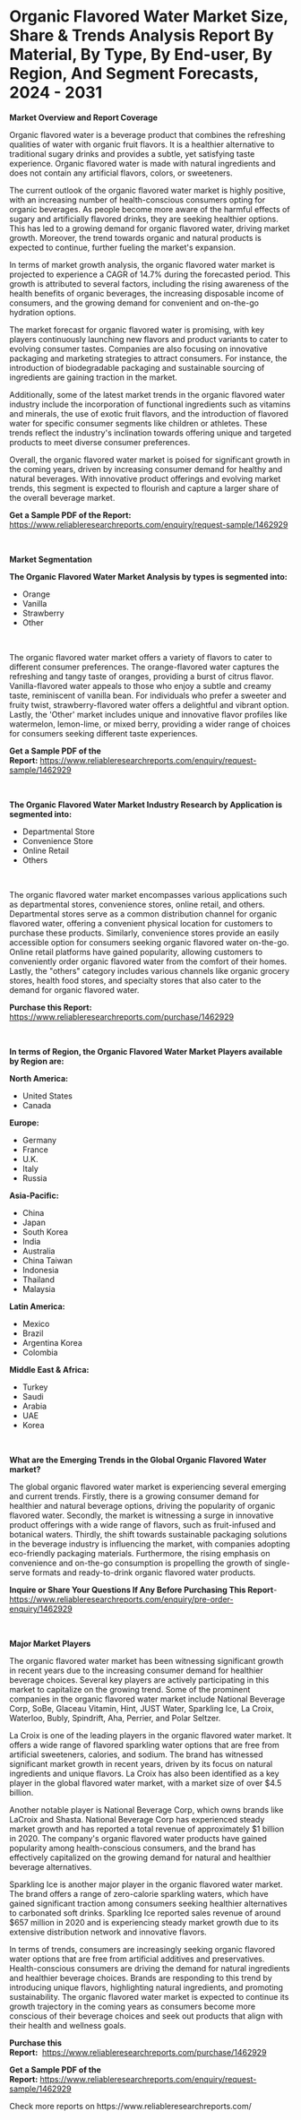 <p><h1>Organic Flavored Water Market Size, Share & Trends Analysis Report By Material, By Type, By End-user, By Region, And Segment Forecasts, 2024 - 2031</h1></p><p><strong>Market Overview and Report Coverage</strong></p>
<p><p>Organic flavored water is a beverage product that combines the refreshing qualities of water with organic fruit flavors. It is a healthier alternative to traditional sugary drinks and provides a subtle, yet satisfying taste experience. Organic flavored water is made with natural ingredients and does not contain any artificial flavors, colors, or sweeteners.</p><p>The current outlook of the organic flavored water market is highly positive, with an increasing number of health-conscious consumers opting for organic beverages. As people become more aware of the harmful effects of sugary and artificially flavored drinks, they are seeking healthier options. This has led to a growing demand for organic flavored water, driving market growth. Moreover, the trend towards organic and natural products is expected to continue, further fueling the market's expansion.</p><p>In terms of market growth analysis, the organic flavored water market is projected to experience a CAGR of 14.7% during the forecasted period. This growth is attributed to several factors, including the rising awareness of the health benefits of organic beverages, the increasing disposable income of consumers, and the growing demand for convenient and on-the-go hydration options.</p><p>The market forecast for organic flavored water is promising, with key players continuously launching new flavors and product variants to cater to evolving consumer tastes. Companies are also focusing on innovative packaging and marketing strategies to attract consumers. For instance, the introduction of biodegradable packaging and sustainable sourcing of ingredients are gaining traction in the market.</p><p>Additionally, some of the latest market trends in the organic flavored water industry include the incorporation of functional ingredients such as vitamins and minerals, the use of exotic fruit flavors, and the introduction of flavored water for specific consumer segments like children or athletes. These trends reflect the industry's inclination towards offering unique and targeted products to meet diverse consumer preferences.</p><p>Overall, the organic flavored water market is poised for significant growth in the coming years, driven by increasing consumer demand for healthy and natural beverages. With innovative product offerings and evolving market trends, this segment is expected to flourish and capture a larger share of the overall beverage market.</p></p>
<p><strong>Get a Sample PDF of the Report:</strong> <a href="https://www.reliableresearchreports.com/enquiry/request-sample/1462929">https://www.reliableresearchreports.com/enquiry/request-sample/1462929</a></p>
<p>&nbsp;</p>
<p><strong>Market Segmentation</strong></p>
<p><strong>The Organic Flavored Water Market Analysis by types is segmented into:</strong></p>
<p><ul><li>Orange</li><li>Vanilla</li><li>Strawberry</li><li>Other</li></ul></p>
<p>&nbsp;</p>
<p><p>The organic flavored water market offers a variety of flavors to cater to different consumer preferences. The orange-flavored water captures the refreshing and tangy taste of oranges, providing a burst of citrus flavor. Vanilla-flavored water appeals to those who enjoy a subtle and creamy taste, reminiscent of vanilla bean. For individuals who prefer a sweeter and fruity twist, strawberry-flavored water offers a delightful and vibrant option. Lastly, the 'Other' market includes unique and innovative flavor profiles like watermelon, lemon-lime, or mixed berry, providing a wider range of choices for consumers seeking different taste experiences.</p></p>
<p><strong>Get a Sample PDF of the Report:</strong>&nbsp;<a href="https://www.reliableresearchreports.com/enquiry/request-sample/1462929">https://www.reliableresearchreports.com/enquiry/request-sample/1462929</a></p>
<p>&nbsp;</p>
<p><strong>The Organic Flavored Water Market Industry Research by Application is segmented into:</strong></p>
<p><ul><li>Departmental Store</li><li>Convenience Store</li><li>Online Retail</li><li>Others</li></ul></p>
<p>&nbsp;</p>
<p><p>The organic flavored water market encompasses various applications such as departmental stores, convenience stores, online retail, and others. Departmental stores serve as a common distribution channel for organic flavored water, offering a convenient physical location for customers to purchase these products. Similarly, convenience stores provide an easily accessible option for consumers seeking organic flavored water on-the-go. Online retail platforms have gained popularity, allowing customers to conveniently order organic flavored water from the comfort of their homes. Lastly, the "others" category includes various channels like organic grocery stores, health food stores, and specialty stores that also cater to the demand for organic flavored water.</p></p>
<p><strong>Purchase this Report:</strong>&nbsp; <a href="https://www.reliableresearchreports.com/purchase/1462929">https://www.reliableresearchreports.com/purchase/1462929</a></p>
<p>&nbsp;</p>
<p><strong>In terms of Region, the Organic Flavored Water Market Players available by Region are:</strong></p>
<p>
    <p> <strong> North America: </strong>
        <ul>
            <li>United States</li>
            <li>Canada</li>
        </ul>
        </p> 
    <p> <strong> Europe: </strong>
        <ul>
            <li>Germany</li>
            <li>France</li>
            <li>U.K.</li>
            <li>Italy</li>
            <li>Russia</li>
        </ul>
        </p> 
    <p> <strong> Asia-Pacific: </strong>
        <ul>
            <li>China</li>
            <li>Japan</li>
            <li>South Korea</li>
            <li>India</li>
            <li>Australia</li>
            <li>China Taiwan</li>
            <li>Indonesia</li>
            <li>Thailand</li>
            <li>Malaysia</li>
        </ul>
        </p> 
    <p> <strong> Latin America: </strong>
        <ul>
            <li>Mexico</li>
            <li>Brazil</li>
            <li>Argentina Korea</li>
            <li>Colombia</li>
        </ul>
        </p> 
    <p> <strong> Middle East & Africa: </strong>
        <ul>
            <li>Turkey</li>
            <li>Saudi</li>
            <li>Arabia</li>
            <li>UAE</li>
            <li>Korea</li>
        </ul>
    </p>
    </p>
<p>&nbsp;</p>
<p><strong>What are the Emerging Trends in the Global Organic Flavored Water market?</strong></p>
<p><p>The global organic flavored water market is experiencing several emerging and current trends. Firstly, there is a growing consumer demand for healthier and natural beverage options, driving the popularity of organic flavored water. Secondly, the market is witnessing a surge in innovative product offerings with a wide range of flavors, such as fruit-infused and botanical waters. Thirdly, the shift towards sustainable packaging solutions in the beverage industry is influencing the market, with companies adopting eco-friendly packaging materials. Furthermore, the rising emphasis on convenience and on-the-go consumption is propelling the growth of single-serve formats and ready-to-drink organic flavored water products.</p></p>
<p><strong>Inquire or Share Your Questions If Any Before Purchasing This Report</strong>- <a href="https://www.reliableresearchreports.com/enquiry/pre-order-enquiry/1462929">https://www.reliableresearchreports.com/enquiry/pre-order-enquiry/1462929</a></p>
<p>&nbsp;</p>
<p><strong>Major Market Players</strong></p>
<p><p>The organic flavored water market has been witnessing significant growth in recent years due to the increasing consumer demand for healthier beverage choices. Several key players are actively participating in this market to capitalize on the growing trend. Some of the prominent companies in the organic flavored water market include National Beverage Corp, SoBe, Glaceau Vitamin, Hint, JUST Water, Sparkling Ice, La Croix, Waterloo, Bubly, Spindrift, Aha, Perrier, and Polar Seltzer.</p><p>La Croix is one of the leading players in the organic flavored water market. It offers a wide range of flavored sparkling water options that are free from artificial sweeteners, calories, and sodium. The brand has witnessed significant market growth in recent years, driven by its focus on natural ingredients and unique flavors. La Croix has also been identified as a key player in the global flavored water market, with a market size of over $4.5 billion.</p><p>Another notable player is National Beverage Corp, which owns brands like LaCroix and Shasta. National Beverage Corp has experienced steady market growth and has reported a total revenue of approximately $1 billion in 2020. The company's organic flavored water products have gained popularity among health-conscious consumers, and the brand has effectively capitalized on the growing demand for natural and healthier beverage alternatives.</p><p>Sparkling Ice is another major player in the organic flavored water market. The brand offers a range of zero-calorie sparkling waters, which have gained significant traction among consumers seeking healthier alternatives to carbonated soft drinks. Sparkling Ice reported sales revenue of around $657 million in 2020 and is experiencing steady market growth due to its extensive distribution network and innovative flavors.</p><p>In terms of trends, consumers are increasingly seeking organic flavored water options that are free from artificial additives and preservatives. Health-conscious consumers are driving the demand for natural ingredients and healthier beverage choices. Brands are responding to this trend by introducing unique flavors, highlighting natural ingredients, and promoting sustainability. The organic flavored water market is expected to continue its growth trajectory in the coming years as consumers become more conscious of their beverage choices and seek out products that align with their health and wellness goals.</p></p>
<p><strong>Purchase this Report:</strong>&nbsp;&nbsp;<a href="https://www.reliableresearchreports.com/purchase/1462929">https://www.reliableresearchreports.com/purchase/1462929</a></p>
<p></p>
<p><strong>Get a Sample PDF of the Report:</strong>&nbsp;<a href="https://www.reliableresearchreports.com/enquiry/request-sample/1462929">https://www.reliableresearchreports.com/enquiry/request-sample/1462929</a></p>
<p>Check more reports on https://www.reliableresearchreports.com/</p>